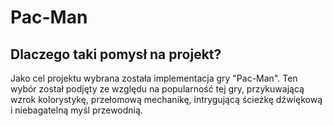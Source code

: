 # Pac-Man

## Dlaczego taki pomysł na projekt?

Jako cel projektu wybrana została implementacja gry "Pac-Man". Ten wybór został podjęty ze względu na popularność tej gry, przykuwającą wzrok kolorystykę, przełomową mechanikę, intrygującą ścieżkę dźwiękową i niebagatelną myśl przewodnią.

